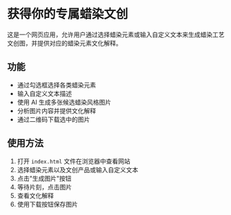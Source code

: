 # 获得你的专属蜡染文创

这是一个网页应用，允许用户通过选择蜡染元素或输入自定义文本来生成蜡染工艺文创图，并提供对应的蜡染元素文化解释。

## 功能

- 通过勾选框选择各类蜡染元素
- 输入自定义文本描述
- 使用 AI 生成多张候选蜡染风格图片
- 分析图片内容并提供文化解释
- 通过二维码下载选中的图片

## 使用方法

1. 打开 `index.html` 文件在浏览器中查看网站
2. 选择蜡染元素以及文创产品或输入自定义文本
3. 点击"生成图片"按钮
4. 等待片刻，点击图片
5. 查看文化解释
6. 使用下载按钮保存图片



